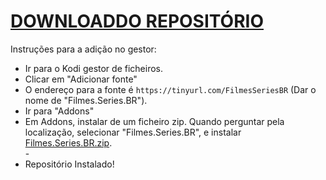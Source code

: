 # <a href="Filmes.Series.BR.zip">DOWNLOADDO REPOSITÓRIO</a>

Instruções para a adição no gestor:


<p align="left">
  <ul>
    <li>Ir para o Kodi gestor de ficheiros.</li>
    <li>Clicar em "Adicionar fonte"</li>
    <li>O endereço para a fonte é <code>https://tinyurl.com/FilmesSeriesBR</code> (Dar o nome de "Filmes.Series.BR").</li>
    <li>Ir para "Addons"</li>
    <li>Em Addons, instalar de um ficheiro zip. Quando perguntar pela localização, selecionar "Filmes.Series.BR", e instalar <a href="Filmes.Series.BR.zip">Filmes.Series.BR.zip</a>.</li>
    -
    <li>Repositório Instalado!</li>
    
</ul>

                                      
                                       

</p>

